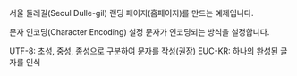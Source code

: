 <!DOCTYPE html>
<html lang="ko">
<head>
    <meta charset="UTF-8">
    <meta http-equiv="X-UA-Compatible" content="IE=edge">
    <meta name="viewport" content="width=device-width, initial-scale=1.0">
    <link rel="stylesheet" href="https://cdn.jsdelivr.net/npm/reset-css@5.0.1/reset.min.css" />
    <link rel="stylesheet" href="./css/main.css" />
    <title>Seoul Dulle-gil</title>
</head>


<body>
    <br>
<span>서울 둘레길(Seoul Dulle-gil) 랜딩 페이지(홈페이지)를 만드는 예제입니다.</span>

문자 인코딩(Character Encoding) 설정
문자가 인코딩되는 방식을 설정합니다.

<meta charset="UTF-8"/>
UTF-8: 초성, 중성, 종성으로 구분하여 문자를 작성(권장)
EUC-KR: 하나의 완성된 글자를 인식

</body>
</html>
